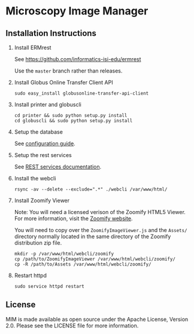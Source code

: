 # Microscopy Image Manager

## Installation Instructions

1. Install ERMrest

   See https://github.com/informatics-isi-edu/ermrest

   Use the `master` branch rather than releases.

2. Install Globus Online Transfer Client API

   ```
   sudo easy_install globusonline-transfer-api-client
   ```

3. Install printer and globuscli

   ```
   cd printer && sudo python setup.py install
   cd globuscli && sudo python setup.py install
   ```

4. Setup the database

   See [configuration guide](config/README.md).

5. Setup the rest services

   See [REST services documentation](rest/README.md).

6. Install the webcli

   ```
   rsync -av --delete --exclude=".*" ./webcli /var/www/html/
   ```

7. Install Zoomify Viewer

   Note: You will need a licensed verison of the Zoomify HTML5 Viewer. For more information, visit the [Zoomify website](http://www.zoomify.com).

   You will need to copy over the `ZoomifyImageViewer.js` and the
   `Assets/` directory normally located in the same directory of the
   Zoomify distribution zip file.

   ```
   mkdir -p /var/www/html/webcli/zoomify
   cp /path/to/ZoomifyImageViewer /var/www/html/webcli/zoomify/
   cp -R /path/to/Assets /var/www/html/webcli/zoomify/
   ```

8. Restart httpd

   ```
   sudo service httpd restart
   ```

## License

MIM is made available as open source under the Apache License, Version 2.0. Please see the LICENSE file for more information.
